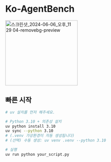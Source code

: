 # Ko-AgentBench
<img width="227" height="204" alt="스크린샷_2024-06-06_오후_11 29 04-removebg-preview" src="https://github.com/user-attachments/assets/ed666fb8-cd1d-440e-a3d0-6d574fdfd605" />


## 빠른 시작
```bash
# uv 설치를 먼저 해주세요.

# Python 3.10 + 의존성 설치
uv python install 3.10
uv sync --python 3.10
# (.venv 가상환경이 자동 생성됩니다)
# (선택) 수동 생성: uv venv .venv --python 3.10

# 실행
uv run python your_script.py
```

